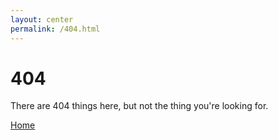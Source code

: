 ```yaml
---
layout: center
permalink: /404.html
---
```


# 404

There are 404 things here, but not the thing you're looking for.

<div class="mt3">
  <a href="{{ site.baseurl }}/" class="button button-blue button-big">Home</a>
</div>
